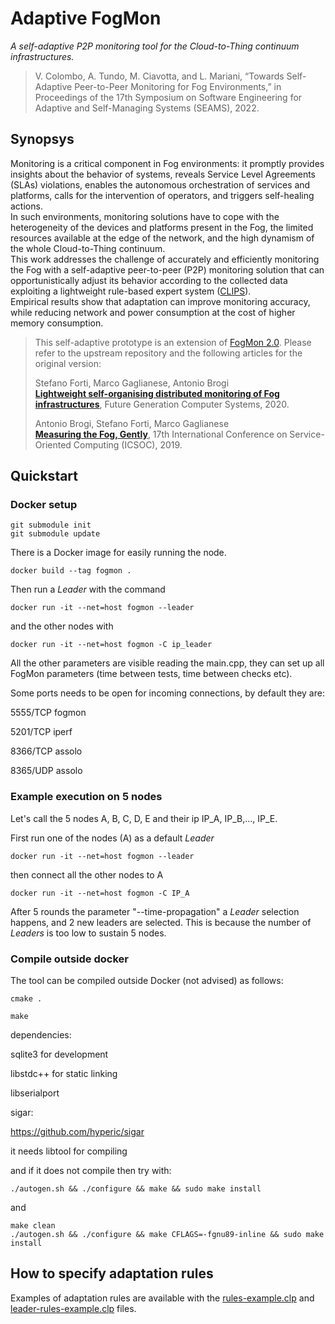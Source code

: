 
# Adaptive FogMon

_A self-adaptive P2P monitoring tool for the Cloud-to-Thing continuum infrastructures._

> V. Colombo, A. Tundo, M. Ciavotta, and L. Mariani, “Towards Self-Adaptive Peer-to-Peer Monitoring for Fog Environments,” in Proceedings of the 17th Symposium on Software Engineering for Adaptive and Self-Managing Systems (SEAMS), 2022.

## Synopsys

Monitoring is a critical component in Fog environments: it promptly provides insights about the behavior of systems, reveals Service Level Agreements (SLAs) violations, enables the autonomous orchestration of services and platforms, calls for the intervention of operators, and triggers self-healing actions. <br>
In such environments, monitoring solutions have to cope with the heterogeneity of the devices and platforms present in the Fog, the limited resources available at the edge of the network, and the high dynamism of the whole Cloud-to-Thing continuum. <br>
This work addresses the challenge of accurately and efficiently monitoring the Fog with a self-adaptive peer-to-peer (P2P) monitoring solution that can opportunistically adjust its behavior according to the collected data exploiting a lightweight rule-based expert system ([CLIPS](http://www.clipsrules.net/)). <br>
Empirical results show that adaptation can improve monitoring accuracy, while reducing network and power consumption at the cost of higher memory consumption.

> This self-adaptive prototype is an extension of [FogMon 2.0](https://github.com/di-unipi-socc/FogMon/tree/liscio-2.0).
> Please refer to the upstream repository and the following articles for the original version:
> 
> Stefano Forti, Marco Gaglianese, Antonio Brogi <br>
> [**Lightweight self-organising distributed monitoring of Fog infrastructures**](https://doi.org/10.1016/j.future.2020.08.011), Future Generation Computer Systems, 2020.
> 
> Antonio Brogi, Stefano Forti, Marco Gaglianese <br>
> [**Measuring the Fog, Gently**](https://doi.org/10.1007/978-3-030-33702-5_40), 17th International Conference on Service-Oriented Computing (ICSOC), 2019.



## Quickstart

### Docker setup
```
git submodule init
git submodule update
```

There is a Docker image for easily running the node.

```
docker build --tag fogmon .
```

Then run a _Leader_ with the command
```
docker run -it --net=host fogmon --leader
```
and the other nodes with
```
docker run -it --net=host fogmon -C ip_leader
```
All the other parameters are visible reading the main.cpp, they can set up all FogMon parameters (time between tests, time between checks etc).

Some ports needs to be open for incoming connections, by default they are:

5555/TCP fogmon

5201/TCP iperf

8366/TCP assolo

8365/UDP assolo

### Example execution on 5 nodes
Let's call the 5 nodes A, B, C, D, E and their ip IP_A, IP_B,..., IP_E.

First run one of the nodes (A) as a default _Leader_
```
docker run -it --net=host fogmon --leader
```
then connect all the other nodes to A
```
docker run -it --net=host fogmon -C IP_A
```
After 5 rounds the parameter "--time-propagation" a _Leader_ selection happens, and 2 new leaders are selected. This is because the number of _Leaders_ is too low to sustain 5 nodes.


### Compile outside docker

The tool can be compiled outside Docker (not advised) as follows:

```
cmake .
```
```
make
```
dependencies:

sqlite3 for development

libstdc++ for static linking

libserialport

sigar:

https://github.com/hyperic/sigar

it needs libtool for compiling

and if it does not compile then try with:
```
./autogen.sh && ./configure && make && sudo make install
```
and
```
make clean
./autogen.sh && ./configure && make CFLAGS=-fgnu89-inline && sudo make install
```

## How to specify adaptation rules
Examples of adaptation rules are available with the [rules-example.clp](src/follower/rules-example.clp) and [leader-rules-example.clp](src/leader/leader-rules-example.clp) files.
